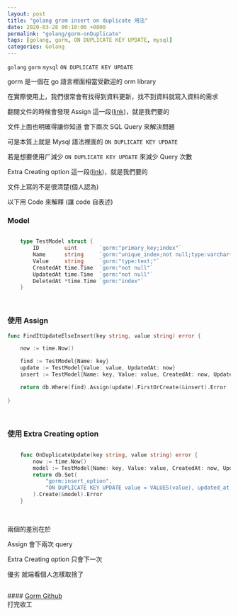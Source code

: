 ```yaml
---
layout: post
title: "golang grom insert on duplicate 用法"
date: 2020-03-28 00:10:00 +0800
permalink: "golang/gorm-onDuplicate"
tags: [golang, gorm, ON DUPLICATE KEY UPDATE, mysql]
categories: Golang
---
```


`golang` `gorm` `mysql` `ON DUPLICATE KEY UPDATE`


gorm 是一個在 go 語言裡面相當受歡迎的 orm library

在實際使用上，我們很常會有找得到資料更新，找不到資料就寫入資料的需求

翻閱文件的時候會發現 Assign 這一段(<a href="https://gorm.io/docs/query.html#Assign-1" target="_blank">link</a>)，就是我們要的

文件上面也明確得讓你知道 會下兩次 SQL Query 來解決問題

可是本質上就是 Mysql 語法裡面的 `ON DUPLICATE KEY UPDATE` 

若是想要使用ㄏ減少 `ON DUPLICATE KEY UPDATE` 來減少 Query 次數

Extra Creating option 這一段(<a href="https://gorm.io/docs/create.html#Extra-Creating-option" target="_blank">link</a>)，就是我們要的

文件上寫的不是很清楚(個人認為)

以下用 Code 來解釋 (讓 code 自表述)

### Model
``` go

    type TestModel struct {
        ID        uint       `gorm:"primary_key;index"`
        Name      string     `gorm:"unique_index;not null;type:varchar(40)"`
        Value     string     `gorm:"type:text;"`
        CreatedAt time.Time  `gorm:"not null"`
        UpdatedAt time.Time  `gorm:"not null"`
        DeletedAt *time.Time `gorm:"index"`
    }

```

<BR>

### 使用 Assign
``` go
func FindItUpdateElseInsert(key string, value string) error {

	now := time.Now()

	find := TestModel{Name: key}
	update := TestModel{Value: value, UpdatedAt: now}
	insert := TestModel{Name: key, Value: value, CreatedAt: now, UpdatedAt: now}

    return db.Where(find).Assign(update).FirstOrCreate(&insert).Error
    
}
```

<BR>

### 使用 Extra Creating option
``` go

    func OnDuplicateUpdate(key string, value string) error {
        now := time.Now()
        model := TestModel{Name: key, Value: value, CreatedAt: now, UpdatedAt: now}
        return db.Set(
            "gorm:insert_option",
            "ON DUPLICATE KEY UPDATE value = VALUES(value), updated_at = Values(updated_at)",
        ).Create(&model).Error
    }

```
<BR>

兩個的差別在於

Assign 會下兩次 query

Extra Creating option 只會下一次

優劣 就端看個人怎樣取捨了

<BR>
#### <a href="https://github.com/jinzhu/gorm" target="_blank">Gorm Github</a>

<BR>
打完收工